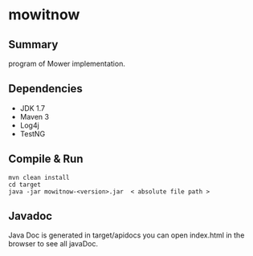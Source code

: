 # mowitnow

Summary
-------
program of Mower implementation.


Dependencies
------------
* JDK 1.7
* Maven 3
* Log4j
* TestNG


Compile & Run
-------------

    mvn clean install
    cd target
    java -jar mowitnow-<version>.jar  < absolute file path >
    

Javadoc
---------------------
Java Doc is generated in target/apidocs 
you can open index.html in the browser to see all javaDoc.



